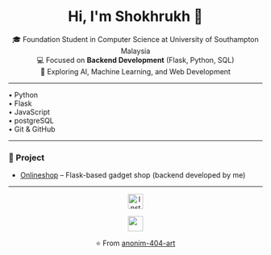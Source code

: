 <h1 align="center">Hi, I'm Shokhrukh 👋</h1>

<p align="center">
  🎓 Foundation Student in Computer Science at University of Southampton Malaysia <br>
  💻 Focused on <b>Backend Development</b> (Flask, Python, SQL) <br>
  🚀 Exploring AI, Machine Learning, and Web Development
</p>

---

<p>
  • Python <br>
  • Flask <br>
  • JavaScript <br>
  • postgreSQL <br>
  • Git & GitHub
</p>

---

### 📌 Project
- [Onlineshop](https://github.com/anonim-404-art/onlineshop) – Flask-based gadget shop (backend developed by me)

---
<p align="center">
  <a href="https://www.instagram.com/lts.shokh" target="_blank">
    <img width="30px" src="https://upload.wikimedia.org/wikipedia/commons/a/a5/Instagram_icon.png" alt="Instagram"/>
  </a>

</p>
<p align="center">
    <a href="https://www.linkedin.com/in/shoxrux-sayidov-b3ba12386" target="_blank">
      <img width="30px" src="https://www.pngplay.com/wp-content/uploads/9/Linkedin-Download-Free-PNG.png">
    </a>
</p>
<p align="center">⭐️ From <a href="https://github.com/anonim-404-art">anonim-404-art</a></p>
